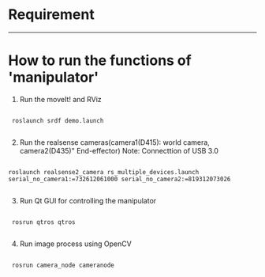 # Requirement



-------------

# How to run the functions of 'manipulator'

1.  Run the moveIt! and RViz
 <pre><code>
 roslaunch srdf demo.launch 
 </pre></code>
 
 
2.  Run the realsense cameras(camera1(D415): world camera, camera2(D435)" End-effector) 
Note: Connecttion of USB 3.0

 <pre><code>
roslaunch realsense2_camera rs_multiple_devices.launch serial_no_camera1:=732612061000 serial_no_camera2:=819312073026
 </pre></code>
 
 
3.  Run Qt GUI for controlling the manipulator
 <pre><code>
 rosrun qtros qtros
 </pre></code>
 
 
4.  Run image process using OpenCV 
 <pre><code>
 rosrun camera_node cameranode
 </pre></code>
 
